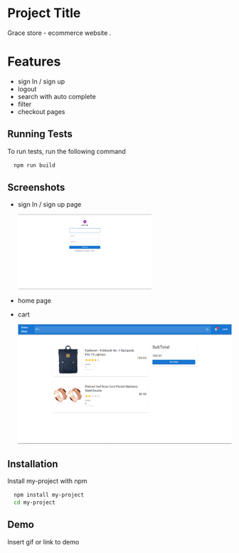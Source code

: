 # Project Title

Grace store - ecommerce website .

# Features

- sign In / sign up
- logout
- search with auto complete
- filter
- checkout pages

## Running Tests

To run tests, run the following command

```bash
  npm run build
```

## Screenshots

- sign In / sign up page
    <!-- ![App Screenshot](./readme/images/signin.png?raw=true "sign In / sign up page") -->

  <img src="./readme/images/signin.png" alt="Alt text" title="Optional title" style="display: inline-block; margin: 0 auto; max-width: 300px">

- home page

  <!-- ![App Screenshot](./readme/images/home.png?raw=true "home page") -->

- cart

  ![App Screenshot](./readme/images/cart.png?raw=true "cart")

## Installation

Install my-project with npm

```bash
  npm install my-project
  cd my-project
```

## Demo

Insert gif or link to demo
